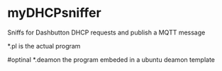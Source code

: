 # myDHCPsniffer
Sniffs for Dashbutton DHCP requests and publish a MQTT message


*.pl is the actual program

#optinal
*.deamon the program embeded in a ubuntu deamon template

